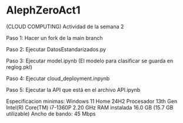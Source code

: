 # AlephZeroAct1
(CLOUD COMPUTING) Actividad de la semana 2 

Paso 1: Hacer un fork de la main branch

Paso 2: Ejecutar DatosEstandarizados.py

Paso 3: Ejecutar model.ipynb (El modelo para clasificar se guarda en reglog.pkl)

Paso 4: Ejecutar cloud_deployment.inpynb 

Paso 5: Ejecutar la API que está en el archivo API.ipynb

Especificacion minimas: 
Windows 11 Home 24H2
Procesador	13th Gen Intel(R) Core(TM) i7-1360P   2.20 GHz
RAM instalada	16.0 GB (15.7 GB utilizable)
Ancho de bando: 45 Mbps 

